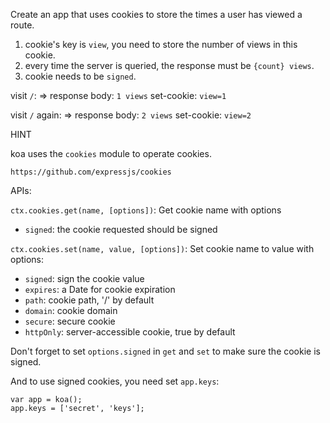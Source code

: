 Create an app that uses cookies to store the times a user has viewed a route.

1. cookie's key is `view`, you need to store the number of views in this cookie.
2. every time the server is queried, the response must be `{count} views`.
3. cookie needs to be `signed`.

visit `/`:
=>
response body: `1 views`
set-cookie: `view=1`

visit `/` again:
=>
response body: `2 views`
set-cookie: `view=2`

HINT

koa uses the `cookies` module to operate cookies.

```
https://github.com/expressjs/cookies
```

APIs:

`ctx.cookies.get(name, [options])`: Get cookie name with options
  - `signed`: the cookie requested should be signed

`ctx.cookies.set(name, value, [options])`: Set cookie name to value with options:

  - `signed`: sign the cookie value
  - `expires`: a Date for cookie expiration
  - `path`: cookie path, '/' by default
  - `domain`: cookie domain
  - `secure`: secure cookie
  - `httpOnly`: server-accessible cookie, true by default

Don't forget to set `options.signed` in `get` and `set` to make sure the cookie is signed.

And to use signed cookies, you need set `app.keys`:

```
var app = koa();
app.keys = ['secret', 'keys'];
```
